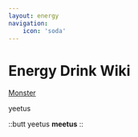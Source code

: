 ```yaml
---
layout: energy
navigation:
    icon: 'soda'
---
```


# Energy Drink Wiki

[Monster](energydrinkwiki/monster/)  

yeetus  

::butt
yeetus **meetus**
::